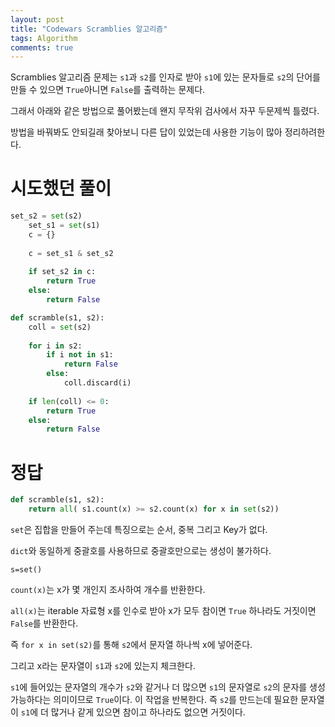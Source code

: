 ```yaml
---
layout: post
title: "Codewars Scramblies 알고리즘"
tags: Algorithm
comments: true
---
```


Scramblies 알고리즘 문제는 `s1`과 `s2`를 인자로 받아 `s1`에 있는 문자들로 `s2`의 단어를 만들 수 있으면 `True`아니면 `False`를 출력하는 문제다.

그래서 아래와 같은 방법으로 풀어봤는데 왠지 무작위 검사에서 자꾸 두문제씩 틀렸다.

방법을 바꿔봐도 안되길래 찾아보니 다른 답이 있었는데 사용한 기능이 많아 정리하려한다.

# 시도했던 풀이

```python
set_s2 = set(s2)
    set_s1 = set(s1)
    c = {}
    
    c = set_s1 & set_s2
    
    if set_s2 in c:
        return True
    else:
        return False
```

```python
def scramble(s1, s2):
    coll = set(s2)
    
    for i in s2:
        if i not in s1:
            return False
        else:
            coll.discard(i)
        
    if len(coll) <= 0:
        return True
    else:
        return False
```

# 정답

```python
def scramble(s1, s2):
    return all( s1.count(x) >= s2.count(x) for x in set(s2))
```

`set`은 집합을 만들어 주는데 특징으로는 순서, 중복 그리고 Key가 없다.

`dict`와 동일하게 중괄호를 사용하므로 중괄호만으로는 생성이 불가하다.

`s=set()`

`count(x)`는 x가 몇 개인지 조사하여 개수를 반환한다.

`all(x)`는 iterable 자료형 x를 인수로 받아 x가 모두 참이면 `True` 하나라도 거짓이면 `False`를 반환한다.

즉 `for x in set(s2)`를 통해 `s2`에서 문자열 하나씩 x에 넣어준다.

그리고 x라는 문자열이 `s1`과 `s2`에 있는지 체크한다.

`s1`에 들어있는 문자열의 개수가 `s2`와 같거나 더 많으면 `s1`의 문자열로 `s2`의 문자를 생성 가능하다는 의미이므로 `True`이다. 이 작업을 반복한다. 즉 `s2`를 만드는데 필요한 문자열이 `s1`에 더 많거나 같게 있으면 참이고 하나라도 없으면 거짓이다.
